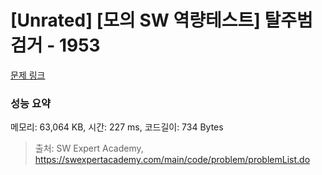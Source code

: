 # [Unrated] [모의 SW 역량테스트] 탈주범 검거 - 1953 

[문제 링크](https://swexpertacademy.com/main/code/problem/problemDetail.do?contestProbId=AV5PpLlKAQ4DFAUq) 

### 성능 요약

메모리: 63,064 KB, 시간: 227 ms, 코드길이: 734 Bytes



> 출처: SW Expert Academy, https://swexpertacademy.com/main/code/problem/problemList.do